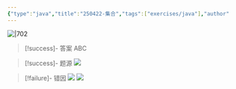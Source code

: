 ```yaml
---
{"type":"java","title":"250422-集合","tags":["exercises/java"],"author":"codertoro","establish":"2025-04-22","update":"2025-04-22","dg-publish":true,"java":true,"permalink":"/Exercises/Java/250422-集合/","dgPassFrontmatter":true,"created":"2025-04-22T10:34:51.030+08:00","updated":"2025-04-22T10:37:08.815+08:00"}
---
```


![|702](https://img.codertoro.top/Bucket/Exercises/Java/20250422103509797.png)

> [!success]- 答案
ABC

> [!success]- 题源
![](https://img.codertoro.top/Bucket/Exercises/Java/20250422103536758.png)


> [!failure]- 错因
![](https://img.codertoro.top/Bucket/Exercises/Java/20250422103646786.png)
![](https://img.codertoro.top/Bucket/Exercises/Java/20250422103707748.png)


